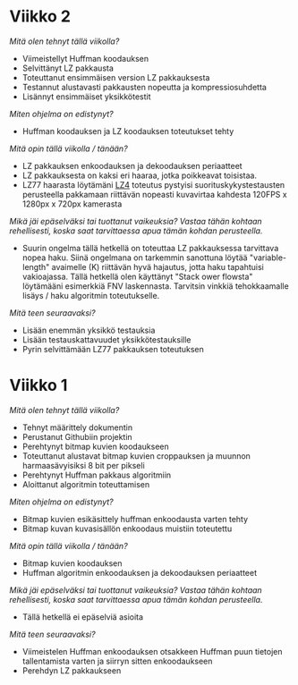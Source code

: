 # Viikko 2

_Mitä olen tehnyt tällä viikolla?_

* Viimeistellyt Huffman koodauksen
* Selvittänyt LZ pakkausta
* Toteuttanut ensimmäisen version LZ pakkauksesta
* Testannut alustavasti pakkausten nopeutta ja kompressiosuhdetta
* Lisännyt ensimmäiset yksikkötestit

_Miten ohjelma on edistynyt?_

*  Huffman koodauksen ja LZ koodauksen toteutukset tehty 

_Mitä opin tällä viikolla / tänään?_

* LZ pakkauksen enkoodauksen ja dekoodauksen periaatteet
* LZ pakkauksesta on kaksi eri haaraa, jotka poikkeavat toisistaa.
* LZ77 haarasta löytämäni [LZ4](https://github.com/lz4/lz4) toteutus pystyisi suorituskykystestausten perusteella pakkamaan riittävän nopeasti kuvavirtaa kahdesta 120FPS x 1280px x 720px kamerasta

_Mikä jäi epäselväksi tai tuottanut vaikeuksia? Vastaa tähän kohtaan rehellisesti, koska saat tarvittaessa apua tämän kohdan perusteella._

* Suurin ongelma tällä hetkellä on toteuttaa LZ pakkauksessa tarvittava nopea haku. 
Siinä ongelmana on tarkemmin sanottuna löytää "variable-length" avaimelle (K) riittävän hyvä hajautus, jotta
haku tapahtuisi vakioajassa. Tällä hetkellä olen käyttänyt "Stack ower flowsta" löytämääni esimerkkiä FNV laskennasta. Tarvitsin vinkkiä tehokkaamalle lisäys / haku algoritmin toteutukselle.

_Mitä teen seuraavaksi?_

* Lisään enemmän yksikkö testauksia
* Lisään testauskattavuudet yksikkötestauksille
* Pyrin selvittämään LZ77 pakkauksen toteutuksen

# Viikko 1

_Mitä olen tehnyt tällä viikolla?_

* Tehnyt määrittely dokumentin
* Perustanut Githubiin projektin
* Perehtynyt bitmap kuvien koodaukseen
* Toteuttanut alustavat bitmap kuvien croppauksen ja muunnon harmaasävyisiksi 8 bit per pikseli
* Perehtynyt Huffman pakkaus algoritmiin
* Aloittanut algoritmin toteuttamisen

_Miten ohjelma on edistynyt?_

*  Bitmap kuvien esikäsittely huffman enkoodausta varten tehty
*  Bitmap kuvan kuvasisällön enkoodaus muistiin toteutettu 

_Mitä opin tällä viikolla / tänään?_

* Bitmap kuvien koodauksen
* Huffman algoritmin enkoodauksen ja dekoodauksen periaatteet

_Mikä jäi epäselväksi tai tuottanut vaikeuksia? Vastaa tähän kohtaan rehellisesti, koska saat tarvittaessa apua tämän kohdan perusteella._

* Tällä hetkellä ei epäselviä asioita

_Mitä teen seuraavaksi?_

* Viimeistelen Huffman enkoodauksen otsakkeen Huffman puun tietojen tallentamista varten ja siirryn sitten enkoodaukseen
* Perehdyn LZ pakkaukseen